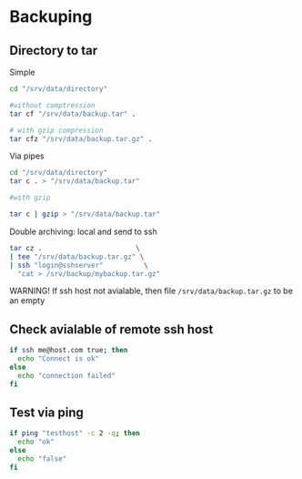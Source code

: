 # Backuping
## Directory to tar
Simple
```bash
cd "/srv/data/directory"

#without comptression
tar cf "/srv/data/backup.tar" .

# with gzip compression
tar cfz "/srv/data/backup.tar.gz" .
```
Via pipes
```bash
cd "/srv/data/directory"
tar c . > "/srv/data/backup.tar"

#with gzip

tar c | gzip > "/srv/data/backup.tar"
```

Double archiving: local and send to ssh
```bash
tar cz .                       \
| tee "/srv/data/backup.tar.gz" \
| ssh "login@sshserver"          \
  "cat > /srv/backup/mybackup.tar.gz"
```
WARNING! If ssh host not avialable, then file `/srv/data/backup.tar.gz` to be an empty

## Check avialable of remote ssh host
```bash
if ssh me@host.com true; then
  echo "Connect is ok"
else
  echo "connection failed"
fi
```

## Test via ping
```bash
if ping "testhost" -c 2 -q; then
  echo "ok"
else
  echo "false"
fi
```
